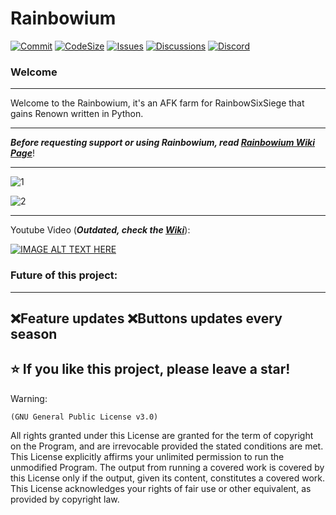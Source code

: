 # Rainbowium

[![Commit](https://img.shields.io/github/last-commit/DuroDaCoder/Rainbowium)](https://github.com/DuroDaCoder/Rainbowium)
[![CodeSize](https://img.shields.io/github/languages/code-size/DuroDaCoder/Rainbowium)](https://github.com/DuroDaCoder/Rainbowium)
[![Issues](https://img.shields.io/github/issues/DuroDaCoder/Rainbowium)](https://github.com/DuroDaCoder/Rainbowium/issues)
[![Discussions](https://img.shields.io/github/discussions/DuroDaCoder/Rainbowium)](https://github.com/DuroDaCoder/Rainbowium/discussions)
[![Discord](https://img.shields.io/discord/833647567996321832?label=Join%20Discord)](https://discord.gg/uSttY72hB9)

### Welcome
------------------
Welcome to the Rainbowium, it's an AFK farm for RainbowSixSiege that gains Renown written in Python.
___
**_Before requesting support or using Rainbowium, read [Rainbowium Wiki Page](https://github.com/DuroDaCoder/Rainbowium/wiki)_**!
___
![1](https://github.com/DuroDaCoder/Rainbowium/assets/48152410/a3998028-e601-4415-bc27-b963d072049b)

![2](https://github.com/DuroDaCoder/Rainbowium/assets/48152410/70995ba0-4bdf-41cb-a6f9-a63bd645c669)
___

Youtube Video (**_Outdated, check the [Wiki](https://github.com/DuroDaCoder/Rainbowium/wiki)_**):

[![IMAGE ALT TEXT HERE](https://img.youtube.com/vi/I3X5_K4geTc/0.jpg)](https://www.youtube.com/watch?v=I3X5_K4geTc)

### Future of this project:
------------------
❌Feature updates
❌Buttons updates every season
------------------
⭐ If you like this project, please leave a star!
------------------
Warning:

    (GNU General Public License v3.0)
All rights granted under this License are granted for the term of
copyright on the Program, and are irrevocable provided the stated
conditions are met.  This License explicitly affirms your unlimited
permission to run the unmodified Program.  The output from running a
covered work is covered by this License only if the output, given its
content, constitutes a covered work.  This License acknowledges your
rights of fair use or other equivalent, as provided by copyright law.
